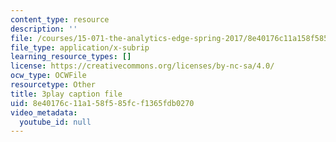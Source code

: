 ```yaml
---
content_type: resource
description: ''
file: /courses/15-071-the-analytics-edge-spring-2017/8e40176c11a158f585fcf1365fdb0270_6m4l2k9hBZw.vtt
file_type: application/x-subrip
learning_resource_types: []
license: https://creativecommons.org/licenses/by-nc-sa/4.0/
ocw_type: OCWFile
resourcetype: Other
title: 3play caption file
uid: 8e40176c-11a1-58f5-85fc-f1365fdb0270
video_metadata:
  youtube_id: null
---
```

